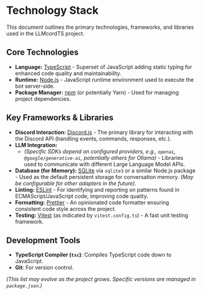 # Technology Stack

This document outlines the primary technologies, frameworks, and libraries used in the LLMcordTS project.

## Core Technologies

*   **Language:** [TypeScript](https://www.typescriptlang.org/) - Superset of JavaScript adding static typing for enhanced code quality and maintainability.
*   **Runtime:** [Node.js](https://nodejs.org/) - JavaScript runtime environment used to execute the bot server-side.
*   **Package Manager:** [npm](https://www.npmjs.com/) (or potentially Yarn) - Used for managing project dependencies.

## Key Frameworks & Libraries

*   **Discord Interaction:** [Discord.js](https://discord.js.org/) - The primary library for interacting with the Discord API (handling events, commands, responses, etc.).
*   **LLM Integration:**
    *   *(Specific SDKs depend on configured providers, e.g., `openai`, `@google/generative-ai`, potentially others for Ollama)* - Libraries used to communicate with different Large Language Model APIs.
*   **Database (for Memory):** [SQLite](https://www.sqlite.org/index.html) via `sqlite3` or a similar Node.js package - Used as the default persistent storage for conversation memory. *(May be configurable for other adapters in the future)*.
*   **Linting:** [ESLint](https://eslint.org/) - For identifying and reporting on patterns found in ECMAScript/JavaScript code, improving code quality.
*   **Formatting:** [Prettier](https://prettier.io/) - An opinionated code formatter ensuring consistent code style across the project.
*   **Testing:** [Vitest](https://vitest.dev/) (as indicated by `vitest.config.ts`) - A fast unit testing framework.

## Development Tools

*   **TypeScript Compiler (`tsc`)**: Compiles TypeScript code down to JavaScript.
*   **Git**: For version control.

*(This list may evolve as the project grows. Specific versions are managed in `package.json`.)*